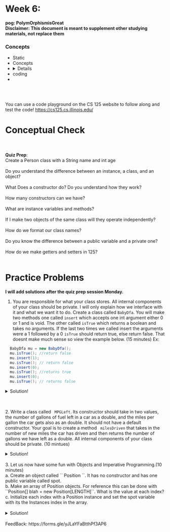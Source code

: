 # Week 6: <br> 
**pog: PolymOrphismisGreat**<br>
**Disclaimer: This document is meant to supplement other studying materials, not replace them**<br>

### Concepts
   * Static
   * Concepts
   * <details>
   * coding
   * </details>
   <br></br>
   
   You can use a code playground on the CS 125 website to follow along and test the code! https://cs125.cs.illinois.edu/
   

# Conceptual Check
<br></br>
**Quiz Prep**:
<br>
Create a Person class with a String name and int age <br></br>
Do you understand the difference between an instance, a class, and an object?
<br></br>
What Does a constructor do? Do you understand how they work?
<br></br>
How many constructors can we have?
<br></br>
What are instance variables and methods?
<br></br>
If I make two objects of the same class will they operate independently?
<br></br>
How do we format our class names?
<br></br>
Do you know the difference between a public variable and a private one?
<br></br>
How do we make getters and setters in 125?
<br></br>

 # Practice Problems
 **I will add solutions after the quiz prep session Monday.**<br>

 
 1. You are responsible for what your class stores. All internal components of your class should be private. I will only explain how we interface with it and what we want it to do. Create a class called `` BabyDfa ``. You will make two methods one called ``insert`` which accepts one int argument either 0 or 1 and is void. The other called ``isTrue`` which returns a boolean and takes no arguments. If the last two times we called insert the arguments were a 1 followed by a 0 `` isTrue `` should return true, else return false. That doesnt make much sense so view the example below. (15 minutes)
 Ex:
``` Java
  BabyDfa mu = new BabyDfa();
  mu.isTrue(); //return false
  mu.insert(1);
  mu.isTrue(); // return false
  mu.insert(0);
  mu.isTrue(); //returns true
  mu.insert(0);
  mu.isTrue(); // returns false
```
 <details>
	<summary>Solution!</summary>
	
```java
public class BabyDfa {
  private int firstVar;
  private int secondVar;
  BabyDfa() {
    firstVar = -1;
    secondVar = -1;
  }
  public void insert(int arg) {
    firstVar = secondVar;
    secondVar = arg;
  }
 
  public boolean isTrue() {
    if (firstVar == 1 && secondVar == 0) {
      return true;
    }
    return false;
  }
}
```
</details>



  <br></br>
 2. Write a class called `` MPGLeft``. Its constructor should take in two values, the number of gallons of fuel left in a car as a double, and the miles per gallon the car gets also as an double. It should not have a default constructor. Your goal is to create a method `` milesDriven`` that takes in the number of new miles the car has driven and then returns the number of gallons we have left as a double. All internal components of your class should be private. (10 mintues)
   <br>
 <details>
	<summary>Solution!</summary>
	
 ```java
 class MPGLeft {
  private double gallonsLeft;
  private double milesPerGallon; //miles/gallon
  MPGLeft(double setGallonsLeft, double setMilesPerGallon) {
    gallonsLeft = setGallonsLeft;
    milesPerGallon = setMilesPerGallon;
  }
  double milesDriven(double miles) {
    //returns gallonLeft
    gallonsLeft = gallonsLeft - (miles / milesPerGallon); 
    return gallonsLeft; 
  }
}
MPGLeft test = new MPGLeft(20, 2);
System.out.println(test.milesDriven(4)); //18.0
System.out.println(test.milesDriven(4)); //16.0
 ```
</details>
<br>
3. Let us now have some fun with Objects and Imperative Programming.(10 minutes) <br>
a. Create an object called `` Position ``. It has no constructor and has one public variable called spot. <br>
b. Make an array of Position objects. For reference this can be done with ``Position[] blah = new Position[LENGTH]``. What is the value at each index?<br>
c. Initialize each index with a Position instance and set the spot variable with its the Instances index in the array.<br>
<br>
 <details>
	<summary>Solution!</summary>
  
 ```java
public class Position {
  public int spot; 
}
Position[] array = new Position[2];
//array[0] = new Position();
//array[0].spot = 0; 
//array[1] = new Position();
//array[1].spot = 0; 
//replace the above lines with a for loop
for (int i = 0; i < array.length; i++) {
  array[i] = new Position();
  array[i].spot = i; 
}
System.out.println(array[0].spot); //0
System.out.println(array[1].spot); //1
 ```
</details>

<br>
FeedBack: https://forms.gle/yJLaYFaBtthPf3AP6 
  




